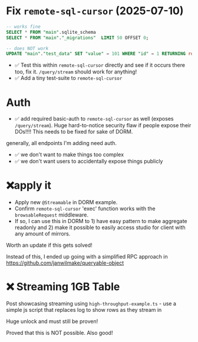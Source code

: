 # Fix `remote-sql-cursor` (2025-07-10)

```sql
-- works fine
SELECT * FROM "main".sqlite_schema
SELECT * FROM "main"."_migrations"  LIMIT 50 OFFSET 0;

-- does NOT work
UPDATE "main"."test_data" SET "value" = 101 WHERE "id" = 1 RETURNING rowid, *
```

- ✅ Test this within `remote-sql-cursor` directly and see if it occurs there too, fix it. `/query/stream` should work for anything!
- ✅ Add a tiny test-suite to `remote-sql-cursor`

# Auth

- ✅ add required basic-auth to `remote-sql-cursor` as well (exposes `/query/stream`). Huge hard-to-notice security flaw if people expose their DOs!!!! This needs to be fixed for sake of DORM.

generally, all endpoints I'm adding need auth.

- ✅ we don't want to make things too complex
- ✅ we don't want users to accidentally expose things publicly

# ❌apply it

- Apply new `@Streamable` in DORM example.
- Confirm `remote-sql-cursor` 'exec' function works with the `browsableRequest` middleware.
- If so, I can use this in DORM to 1) have easy pattern to make aggregate readonly and 2) make it possible to easily access studio for client with any amount of mirrors.

Worth an update if this gets solved!

Instead of this, I ended up going with a simplified RPC approach in https://github.com/janwilmake/queryable-object

# ❌ Streaming 1GB Table

Post showcasing streaming using `high-throughput-example.ts` - use a simple js script that replaces log to show rows as they stream in

Huge unlock and must still be proven!

Proved that this is NOT possible. Also good!
